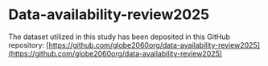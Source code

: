 # Data-availability-review2025
The dataset utilized in this study has been deposited in this GitHub repository: 
[https://github.com/globe2060org/data-availability-review2025](https://github.com/globe2060org/data-availability-review2025)
